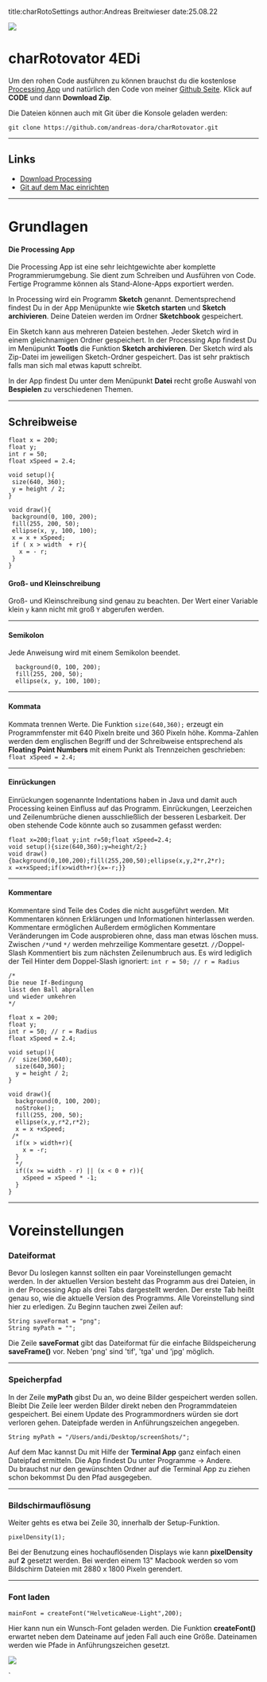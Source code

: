 title:charRotoSettings
author:Andreas Breitwieser
date:25.08.22

![](img/kommata_m.png)

# charRotovator 4EDi


Um den rohen Code ausführen zu können brauchst du die kostenlose [Processing App](https://processing.org/download) und natürlich den 
Code von meiner [Github Seite](https://github.com/andreas-dora/charRotovator). Klick auf **CODE** und dann **Download Zip**. 

Die Dateien können auch mit Git über die Konsole geladen werden: 

```
git clone https://github.com/andreas-dora/charRotovator.git

```
 
--- 



## Links 

- [Download Processing](https://processing.org/download) 
- [Git auf dem Mac einrichten](https://www.youtube.com/watch?v=_sLgRBrZh6o&t=168s)

 ---
 
# Grundlagen

#### Die Processing App

Die Processing App ist eine sehr leichtgewichte aber komplette Programmierumgebung. Sie dient zum Schreiben und Ausführen von Code. Fertige Programme können als Stand-Alone-Apps exportiert werden. 

In Processing wird ein Programm **Sketch**  genannt. Dementsprechend findest Du in der App Menüpunkte wie **Sketch starten** und **Sketch archivieren**. Deine Dateien werden im  Ordner **Sketchbook** gespeichert. 

Ein Sketch kann aus mehreren Dateien bestehen. Jeder Sketch wird in einem gleichnamigen Ordner gespeichert. 
In der Processing App findest Du im Menüpunkt **Tootls** die Funktion **Sketch archivieren**. Der Sketch wird als Zip-Datei im jeweiligen Sketch-Ordner gespeichert.  Das ist sehr praktisch falls man sich mal etwas kaputt schreibt.

In der App findest Du unter dem Menüpunkt **Datei** recht große Auswahl von **Bespielen** zu verschiedenen Themen.

---
 
## Schreibweise
 
 ```
float x = 200;
float y;
int r = 50;
float xSpeed = 2.4;

void setup(){ 
  size(640, 360); 
  y = height / 2;
}

void draw(){
  background(0, 100, 200);
  fill(255, 200, 50);
  ellipse(x, y, 100, 100);
  x = x + xSpeed;
  if ( x > width  + r){
    x = - r;
  }
}
```
 
 
#### Groß- und Kleinschreibung

Groß- und Kleinschreibung sind genau zu beachten. Der Wert einer Variable klein `y` kann nicht mit groß `Y` abgerufen werden.  

---

#### Semikolon 

Jede Anweisung wird mit einem Semikolon beendet. 

```
  background(0, 100, 200);
  fill(255, 200, 50);
  ellipse(x, y, 100, 100);
  ```
  
 ---

#### Kommata 
Kommata trennen Werte. Die Funktion `size(640,360);` erzeugt ein Programmfenster mit 640 Pixeln breite und 360 Pixeln höhe. 
Komma-Zahlen werden dem englischen Begriff und der Schreibweise entsprechend als **Floating Point Numbers** mit einem Punkt als Trennzeichen geschrieben: `float xSpeed = 2.4;`

---

#### Einrückungen
Einrückungen sogenannte Indentations haben in Java und damit auch Processing keinen Einfluss auf das Programm. Einrückungen, Leerzeichen und Zeilenumbrüche dienen ausschließlich der besseren Lesbarkeit. Der oben stehende Code könnte auch so zusammen gefasst werden:

```
float x=200;float y;int r=50;float xSpeed=2.4;
void setup(){size(640,360);y=height/2;}
void draw(){background(0,100,200);fill(255,200,50);ellipse(x,y,2*r,2*r);
x =x+xSpeed;if(x>width+r){x=-r;}}
```

---


#### Kommentare 

Kommentare sind Teile des Codes die nicht ausgeführt werden. Mit Kommentaren können Erklärungen und Informationen hinterlassen werden.
Kommentare ermöglichen 
Außerdem ermöglichen Kommentare Veränderungen im Code ausprobieren ohne, dass man etwas löschen muss.
Zwischen `/*`und `*/` werden mehrzeilige Kommentare gesetzt.
`//`Doppel-Slash Kommentiert bis zum nächsten Zeilenumbruch aus. Es wird lediglich der Teil Hinter dem Doppel-Slash ignoriert: `int r = 50; // r = Radius` 

```
/* 
Die neue If-Bedingung 
lässt den Ball abprallen 
und wieder umkehren 
*/

float x = 200;
float y;
int r = 50; // r = Radius
float xSpeed = 2.4;
  
void setup(){
//  size(360,640);
  size(640,360); 
  y = height / 2;
}

void draw(){
  background(0, 100, 200);
  noStroke();
  fill(255, 200, 50);
  ellipse(x,y,r*2,r*2);
  x = x +xSpeed;
 /*
  if(x > width+r){
    x = -r;
  }
  */
  if((x >= width - r) || (x < 0 + r)){
    xSpeed = xSpeed * -1;
  }
}
```

--- 
  
  
  
# Voreinstellungen


### Dateiformat 

Bevor Du loslegen kannst sollten ein paar Voreinstellungen gemacht werden. In der aktuellen Version besteht das Programm aus drei Dateien, in in der Processing App als drei Tabs dargestellt werden. 
Der erste Tab heißt genau so, wie die aktuelle Version des Programms. Alle Voreinstellung sind hier zu erledigen. 
Zu Beginn tauchen zwei Zeilen auf: 

```
String saveFormat = "png";
String myPath = "";
```
Die Zeile **saveFormat** gibt das Dateiformat für die einfache Bildspeicherung **saveFrame()** vor. Neben 'png' sind 'tif', 'tga' und 'jpg' möglich. 

---

### Speicherpfad 

In der Zeile **myPath** gibst Du an, wo deine Bilder gespeichert werden sollen. Bleibt Die Zeile leer werden Bilder direkt neben den Programmdateien gespeichert. Bei einem Update des Programmordners würden sie dort verloren gehen. Dateipfade werden in Anführungszeichen angegeben.
 
```
String myPath = "/Users/andi/Desktop/screenShots/"; 
```

Auf dem Mac kannst Du mit Hilfe der **Terminal App** ganz einfach einen Dateipfad ermitteln. Die App findest Du unter Programme -> Andere.  
Du brauchst nur den gewünschten Ordner auf die Terminal App zu ziehen schon bekommst Du den Pfad ausgegeben. 


----

### Bildschirmauflösung 

Weiter gehts es etwa bei Zeile 30, innerhalb der Setup-Funktion.  

```
pixelDensity(1);
```

Bei der Benutzung eines hochauflösenden Displays wie kann **pixelDensity** auf **2** gesetzt werden. Bei werden einem 13" Macbook werden so vom Bildschirm Dateien mit 2880 x 1800 Pixeln gerendert.

--- 

### Font laden

```
mainFont = createFont("HelveticaNeue-Light",200);
```

Hier kann nun ein Wunsch-Font geladen werden. Die Funktion **createFont()** erwartet neben dem Dateiname auf jeden Fall auch eine Größe. Dateinamen werden wie Pfade in Anführungszeichen gesetzt. 


![](img/courierH.png)

`
 
